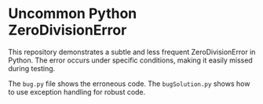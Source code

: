 # Uncommon Python ZeroDivisionError

This repository demonstrates a subtle and less frequent ZeroDivisionError in Python. The error occurs under specific conditions, making it easily missed during testing.

The `bug.py` file shows the erroneous code. The `bugSolution.py` shows how to use exception handling for robust code.